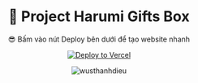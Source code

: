 <div align="center">

# 📂 Project Harumi Gifts Box
😎 Bấm vào nút Deploy bên dưới để tạo website nhanh

[![Deploy to Vercel](https://vercel.com/button)]([https://vercel.com/new/clone?repository-url=https%3A%2F%2Fgithub.com%2Fhungphu11%2F09&teamSlug=hungnhp09s-projects])
</div>
<p align="center">
  <img src="https://img.upanh.tv/2025/05/31/Screenshot-2025-05-31-002815.png" alt="wusthanhdieu">
</p>
